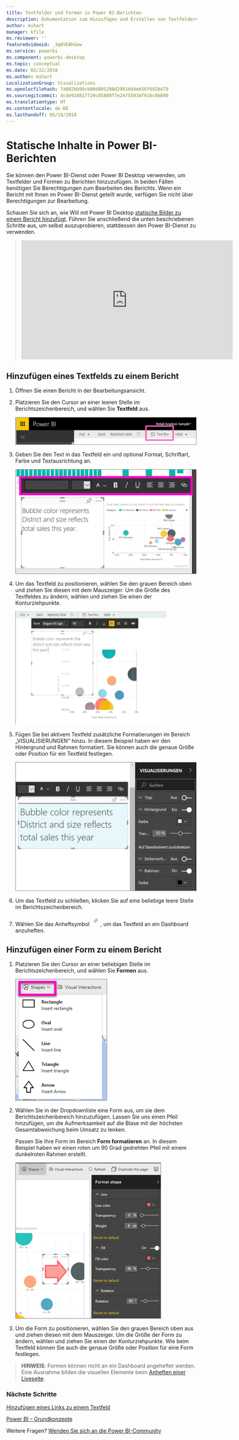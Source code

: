 ```yaml
---
title: Textfelder und Formen in Power BI-Berichten
description: Dokumentation zum Hinzufügen und Erstellen von Textfeldern und Formen in einem Bericht mit dem Microsoft Power BI-Dienst.
author: mihart
manager: kfile
ms.reviewer: ''
featuredvideoid: _3q6VEBhGew
ms.service: powerbi
ms.component: powerbi-desktop
ms.topic: conceptual
ms.date: 03/22/2018
ms.author: mihart
LocalizationGroup: Visualizations
ms.openlocfilehash: 7a002bb99cb80d805298d29916d4eb56f692b479
ms.sourcegitcommit: dcde910817720c05880ffe24755034f916c9b890
ms.translationtype: HT
ms.contentlocale: de-DE
ms.lasthandoff: 05/19/2018
---
```

# <a name="static-content-in-power-bi-reports"></a>Statische Inhalte in Power BI-Berichten
Sie können den Power BI-Dienst oder Power BI Desktop verwenden, um Textfelder und Formen zu Berichten hinzuzufügen. In beiden Fällen benötigen Sie Berechtigungen zum Bearbeiten des Berichts. Wenn ein Bericht mit Ihnen im Power BI-Dienst geteilt wurde, verfügen Sie nicht über Berechtigungen zur Bearbeitung. 

Schauen Sie sich an, wie Will mit Power BI Desktop [statische Bilder zu einem Bericht hinzufügt](guided-learning/visualizations.yml?tutorial-step=11). Führen Sie anschließend die unten beschriebenen Schritte aus, um selbst auszuprobieren, stattdessen den Power BI-Dienst zu verwenden.
> 
> <iframe width="560" height="315" src="https://www.youtube.com/embed/_3q6VEBhGew" frameborder="0" allowfullscreen></iframe>
> 

## <a name="add-a-text-box-to-a-report"></a>Hinzufügen eines Textfelds zu einem Bericht
1. Öffnen Sie einen Bericht in der Bearbeitungsansicht.

2. Platzieren Sie den Cursor an einer leeren Stelle im Berichtszeichenbereich, und wählen Sie **Textfeld** aus.
   
   ![](media/power-bi-reports-add-text-and-shapes/pbi_textbox.png)
2. Geben Sie den Text in das Textfeld ein und optional Format, Schriftart, Farbe und Textausrichtung an. 
   
   ![](media/power-bi-reports-add-text-and-shapes/pbi_textbox2new.png)
3. Um das Textfeld zu positionieren, wählen Sie den grauen Bereich oben und ziehen Sie diesen mit dem Mauszeiger. Um die Größe des Textfeldes zu ändern, wählen und ziehen Sie einen der Konturziehpunkte. 
   
   ![](media/power-bi-reports-add-text-and-shapes/textboxsmaller.gif)

4. Fügen Sie bei aktivem Textfeld zusätzliche Formatierungen im Bereich „VISUALISIERUNGEN“ hinzu. In diesem Beispiel haben wir den Hintergrund und Rahmen formatiert. Sie können auch die genaue Größe oder Position für ein Textfeld festlegen.  

   ![](media/power-bi-reports-add-text-and-shapes/power-bi-borders.png)

5. Um das Textfeld zu schließen, klicken Sie auf eine beliebige leere Stelle im Berichtszeichenbereich. 

5. Wählen Sie das Anheftsymbol ![](media/power-bi-reports-add-text-and-shapes/pbi_pintile.png), um das Textfeld an ein Dashboard anzuheften. 

## <a name="add-a-shape-to-a-report"></a>Hinzufügen einer Form zu einem Bericht
1. Platzieren Sie den Cursor an einer beliebigen Stelle im Berichtszeichenbereich, und wählen Sie **Formen** aus.
   
   ![](media/power-bi-reports-add-text-and-shapes/power-bi-shapes.png)
2. Wählen Sie in der Dropdownliste eine Form aus, um sie dem Berichtszeichenbereich hinzuzufügen. Lassen Sie uns einen Pfeil hinzufügen, um die Aufmerksamkeit auf die Blase mit der höchsten Gesamtabweichung beim Umsatz zu lenken. 
   
   Passen Sie Ihre Form im Bereich **Form formatieren** an. In diesem Beispiel haben wir einen roten um 90 Grad gedrehten Pfeil mit einem dunkelroten Rahmen erstellt.
   
   ![](media/power-bi-reports-add-text-and-shapes/power-bi-arrrow.png)
3. Um die Form zu positionieren, wählen Sie den grauen Bereich oben aus und ziehen diesen mit dem Mauszeiger. Um die Größe der Form zu ändern, wählen und ziehen Sie einen der Konturziehpunkte. Wie beim Textfeld können Sie auch die genaue Größe oder Position für eine Form festlegen.

> **HINWEIS**: Formen können nicht an ein Dashboard angeheftet werden. Eine Ausnahme bilden die visuellen Elemente beim [Anheften einer Liveseite](service-dashboard-pin-live-tile-from-report.md). 
> 
> 

### <a name="next-steps"></a>Nächste Schritte
[Hinzufügen eines Links zu einem Textfeld](service-add-hyperlink-to-text-box.md)

[Power BI – Grundkonzepte](service-basic-concepts.md)

Weitere Fragen? [Wenden Sie sich an die Power BI-Community](http://community.powerbi.com/)
